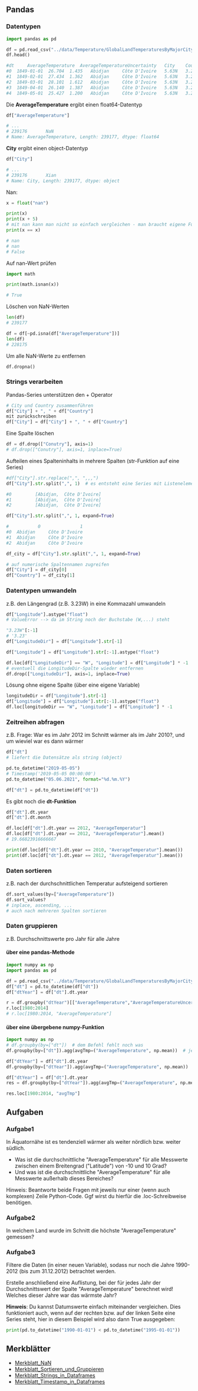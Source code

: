 ## Pandas

### Datentypen

```python
import pandas as pd

df = pd.read_csv("../data/Temperature/GlobalLandTemperaturesByMajorCity.csv.bz2")
df.head()

#dt 	AverageTemperature 	AverageTemperatureUncertainty   City 	Country Latitude 	Longitude
#0 	1849-01-01 	26.704 	1.435 	Abidjan 	Côte D'Ivoire   5.63N 	3.23W
#1 	1849-02-01 	27.434 	1.362 	Abidjan 	Côte D'Ivoire 	5.63N 	3.23W
#2 	1849-03-01 	28.101 	1.612 	Abidjan 	Côte D'Ivoire 	5.63N 	3.23W
#3 	1849-04-01 	26.140 	1.387 	Abidjan 	Côte D'Ivoire 	5.63N 	3.23W
#4 	1849-05-01 	25.427 	1.200 	Abidjan 	Côte D'Ivoire 	5.63N 	3.23W
```

Die **AverageTemperature** ergibt einen float64-Datentyp
```python
df["AverageTemperature"]

# ...
# 239176       NaN
# Name: AverageTemperature, Length: 239177, dtype: float64
```

**City** ergibt einen object-Datentyp
```python
df["City"]

# ...
# 239176       Xian
# Name: City, Length: 239177, dtype: object
```

Nan:
```python
x = float("nan")

print(x)
print(x + 5)
# mit nan kann man nicht so einfach vergleichen - man braucht eigene Funktionen
print(x == x)

# nan
# nan
# False
```

Auf nan-Wert prüfen
```python
import math

print(math.isnan(x))

# True
```

Löschen von NaN-Werten
```python
len(df)
# 239177

df = df[~pd.isna(df["AverageTemperature"])]
len(df)
# 228175
```

Um alle NaN-Werte zu entfernen
```python
df.dropna()
```

### Strings verarbeiten

Pandas-Series unterstützen den + Operator
```python
# City und Country zusammenführen
df["City"] + ", " + df["Country"]
mit zurückschreiben
df["City"] = df["City"] + ", " + df["Country"]
```

Eine Spalte löschen
```python
df = df.drop(["Conutry"], axis=1)
# df.drop(["Conutry"], axis=1, inplace=True)
```

Aufteilen eines Spalteninhalts in mehrere Spalten (str-Funktion auf eine Series)
```python
#df["City"].str.replace(",", ",,,")
df["City"].str.split(",", 1)  # es entsteht eine Series mit Listenelementen - müsste mit der map-Funktion weiter bearbeitet werden --> eleganter die expand-Option

#0         [Abidjan,  Côte D'Ivoire]
#1         [Abidjan,  Côte D'Ivoire]
#2         [Abidjan,  Côte D'Ivoire]
```
```python
df["City"].str.split(",", 1, expand=True)

#       	0 	            1
#0 	Abidjan 	Côte D'Ivoire
#1 	Abidjan 	Côte D'Ivoire
#2 	Abidjan 	Côte D'Ivoire
```

```python
df_city = df["City"].str.split(",", 1, expand=True)

# auf numerische Spaltennamen zugreifen
df["City"] = df_city[0]
df["Country"] = df_city[1]
```

### Datentypen umwandeln

z.B. den Längengrad (z.B. 3.23W) in eine Kommazahl umwandeln

```python
df["Longitude"].astype("float")
# ValueError --> da im String noch der Buchstabe (W,...) steht
```
```python
"3.23W"[:-1]
# '3.23'
df["LongitudeDir"] = df["Longitude"].str[-1]
```

```python
df["Longitude"] = df["Longitude"].str[:-1].astype("float")
```

```python
df.loc[df["LongitudeDir"] == "W", "Longitude"] = df["Longitude"] * -1
# eventuell die LongitudeDir-Spalte wieder entfernen
df.drop(["LongitudeDir"], axis=1, inplace=True)
```

Lösung ohne eigene Spalte (über eine eigene Variable)
```python
longitudeDir = df["Longitude"].str[-1]
df["Longitude"] = df["Longitude"].str[:-1].astype("float")
df.loc[longitudeDir == "W", "Longitude"] = df["Longitude"] * -1
```

### Zeitreihen abfragen

z.B. Frage: War es im Jahr 2012 im Schnitt wärmer als im Jahr 2010?, und um wieviel war es dann wärmer

```python
df["dt"]
# liefert die Datensätze als string (object)

pd.to_datetime("2019-05-05")
# Timestamp('2019-05-05 00:00:00')
pd.to_datetime("05.06.2021", format="%d.%m.%Y")
```

```python
df["dt"] = pd.to_datetime(df["dt"])
```

Es gibt noch die **dt-Funktion**
```python
df["dt"].dt.year
df["dt"].dt.month
```

```python
df.loc[df["dt"].dt.year == 2012, "AverageTemperatur"]
df.loc[df["dt"].dt.year == 2012, "AverageTemperatur"].mean()
# 19.66823916666667
```

```python
print(df.loc[df["dt"].dt.year == 2010, "AverageTemperatur"].mean())
print(df.loc[df["dt"].dt.year == 2012, "AverageTemperatur"].mean())
```

### Daten sortieren

z.B. nach der durchschnittlichen Temperatur aufsteigend sortieren
```python
df.sort_values(by=["AverageTemperature"])
df.sort_values?
# inplace, ascending, ...
# auch nach mehreren Spalten sortieren
```

### Daten gruppieren

z.B. Durchschnittswerte pro Jahr für alle Jahre

#### über eine pandas-Methode
```python
import numpy as np
import pandas as pd

df = pd.read_csv("../data/Temperature/GlobalLandTemperaturesByMajorCity.csv.bz2")
df["dt"] = pd.to_datetime(df["dt"])
df["dtYear"] = df["dt"].dt.year

r = df.groupby("dtYear")[["AverageTemperature","AverageTemperatureUncertainty"]].mean()
r.loc[1980:2014]
# r.loc[1980:2014, "AverageTemperature"]
```

#### über eine übergebene numpy-Funktion
```python
import numpy as np
# df.groupby(by=["dt"])  # dem Befehl fehlt noch was
df.groupby(by=["dt"]).agg(avgTmp=("AverageTemperature", np.mean))  # jetzt für jeden Tag gruppiert
```

```python
df["dtYear"] = df["dt"].dt.year
df.groupby(by=["dtYear"]).agg(avgTmp=("AverageTemperature", np.mean))
```

```python
df["dtYear"] = df["dt"].dt.year
res = df.groupby(by=["dtYear"]).agg(avgTmp=("AverageTemperature", np.mean))

res.loc[1980:2014, "avgTmp"]
```

## Aufgaben

### Aufgabe1

In Äquatornähe ist es tendenziell wärmer als weiter nördlich bzw. weiter südlich.

- Was ist die durchschnittliche "AverageTemperature" für alle Messwerte zwischen einem Breitengrad ("Latitude") von -10 und 10 Grad?
- Und was ist die durchschnittliche "AverageTemperature" für alle Messwerte außerhalb dieses Bereiches?

Hinweis: Beantworte beide Fragen mit jeweils nur einer (wenn auch komplexen) Zeile Python-Code. Ggf wirst du hierfür die .loc-Schreibweise benötigen.

### Aufgabe2

In welchem Land wurde im Schnitt die höchste "AverageTemperature" gemessen?

### Aufgabe3

Filtere die Daten (in einer neuen Variable), sodass nur noch die Jahre 1990-2012 (bis zum 31.12.2012) betrachtet werden.

Erstelle anschließend eine Auflistung, bei der für jedes Jahr der Durchschnittswert der Spalte "AverageTemperature" berechnet wird! Welches dieser Jahre war das wärmste Jahr?

**Hinweis**: Du kannst Datumswerte einfach miteinander vergleichen. Dies funktioniert auch, wenn auf der rechten bzw. auf der linken Seite eine Series steht, hier in diesem Beispiel wird also dann True ausgegeben:
```python
print(pd.to_datetime("1990-01-01") < pd.to_datetime("1995-01-01"))
```

## Merkblätter

- [Merkblatt_NaN](pdfs/Merkblatt_NaN.pdf)
- [Merkblatt_Sortieren_und_Gruppieren](pdfs/Merkblatt_Sortieren_und_Gruppieren.pdf)
- [Merkblatt_Strings_in_Dataframes](pdfs/Merkblatt_Strings_in_Dataframes.pdf)
- [Merkblatt_Timestamp_in_Dataframes](pdfs/Merkblatt_Timestamp_in_Dataframes.pdf)




